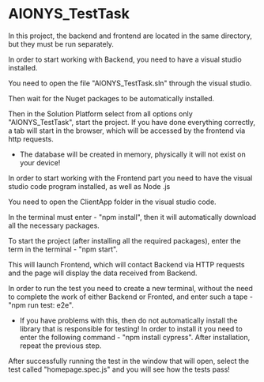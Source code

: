 # AIONYS_TestTask

In this project, the backend and frontend are located in the same directory, but they must be run separately.

In order to start working with Backend, you need to have a visual studio installed.

You need to open the file "AIONYS_TestTask.sln" through the visual studio.

Then wait for the Nuget packages to be automatically installed.

Then in the Solution Platform select from all options only "AIONYS_TestTask", start the project. If you have done everything correctly, a tab will start in the browser, which will be accessed by the frontend via http requests.

* The database will be created in memory, physically it will not exist on your device!

In order to start working with the Frontend part you need to have the visual studio code program installed, as well as Node .js

You need to open the ClientApp folder in the visual studio code.

In the terminal must enter - "npm install", then it will automatically download all the necessary packages.

To start the project (after installing all the required packages), enter the term in the terminal - "npm start".

This will launch Frontend, which will contact Backend via HTTP requests and the page will display the data received from Backend.

In order to run the test you need to create a new terminal, without the need to complete the work of either Backend or Fronted, and enter such a tape - "npm run test: e2e".

* If you have problems with this, then do not automatically install the library that is responsible for testing! In order to install it you need to enter the following command - "npm install cypress". After installation, repeat the previous step.

After successfully running the test in the window that will open, select the test called "homepage.spec.js" and you will see how the tests pass!
